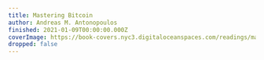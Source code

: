 ```yaml
---
title: Mastering Bitcoin
author: Andreas M. Antonopoulos
finished: 2021-01-09T00:00:00.000Z
coverImage: https://book-covers.nyc3.digitaloceanspaces.com/readings/mastering-bitcoin-01.jpg
dropped: false
---
```


